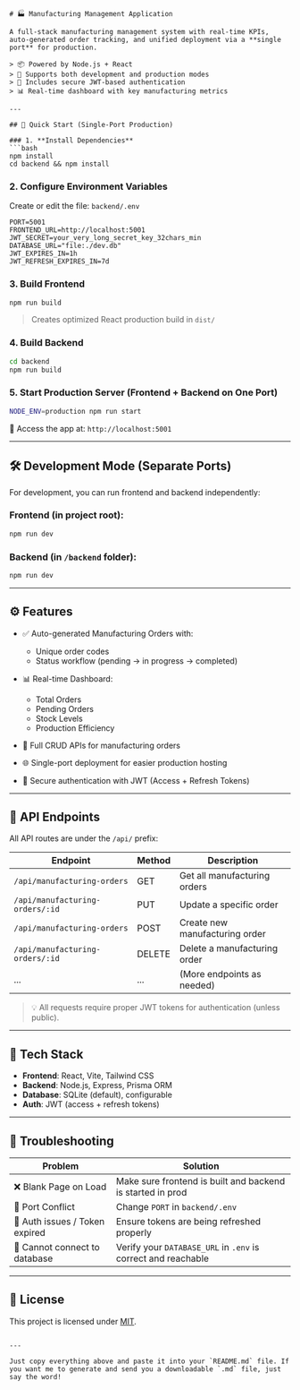 ```` Odoo X Nmit
# 🏭 Manufacturing Management Application

A full-stack manufacturing management system with real-time KPIs, auto-generated order tracking, and unified deployment via a **single port** for production.

> 📦 Powered by Node.js + React  
> 🧩 Supports both development and production modes  
> 🔐 Includes secure JWT-based authentication  
> 📊 Real-time dashboard with key manufacturing metrics

---

## 🚀 Quick Start (Single-Port Production)

### 1. **Install Dependencies**
```bash
npm install
cd backend && npm install
````

### 2. **Configure Environment Variables**

Create or edit the file: `backend/.env`

```env
PORT=5001
FRONTEND_URL=http://localhost:5001
JWT_SECRET=your_very_long_secret_key_32chars_min
DATABASE_URL="file:./dev.db"
JWT_EXPIRES_IN=1h
JWT_REFRESH_EXPIRES_IN=7d
```

### 3. **Build Frontend**

```bash
npm run build
```

> Creates optimized React production build in `dist/`

### 4. **Build Backend**

```bash
cd backend
npm run build
```

### 5. **Start Production Server (Frontend + Backend on One Port)**

```bash
NODE_ENV=production npm run start
```

📍 Access the app at: `http://localhost:5001`

---

## 🛠️ Development Mode (Separate Ports)

For development, you can run frontend and backend independently:

### Frontend (in project root):

```bash
npm run dev
```

### Backend (in `/backend` folder):

```bash
npm run dev
```

---

## ⚙️ Features

* ✅ Auto-generated Manufacturing Orders with:

  * Unique order codes
  * Status workflow (pending → in progress → completed)
* 📊 Real-time Dashboard:

  * Total Orders
  * Pending Orders
  * Stock Levels
  * Production Efficiency
* 🔄 Full CRUD APIs for manufacturing orders
* 🌐 Single-port deployment for easier production hosting
* 🔐 Secure authentication with JWT (Access + Refresh Tokens)

---

## 📡 API Endpoints

All API routes are under the `/api/` prefix:

| Endpoint                        | Method | Description                    |
| ------------------------------- | ------ | ------------------------------ |
| `/api/manufacturing-orders`     | GET    | Get all manufacturing orders   |
| `/api/manufacturing-orders/:id` | PUT    | Update a specific order        |
| `/api/manufacturing-orders`     | POST   | Create new manufacturing order |
| `/api/manufacturing-orders/:id` | DELETE | Delete a manufacturing order   |
| ...                             | ...    | (More endpoints as needed)     |

> 💡 All requests require proper JWT tokens for authentication (unless public).

---

## 🧰 Tech Stack

* **Frontend**: React, Vite, Tailwind CSS
* **Backend**: Node.js, Express, Prisma ORM
* **Database**: SQLite (default), configurable
* **Auth**: JWT (access + refresh tokens)

---

## 🧪 Troubleshooting

| Problem                        | Solution                                                      |
| ------------------------------ | ------------------------------------------------------------- |
| ❌ Blank Page on Load           | Make sure frontend is built and backend is started in prod    |
| 🔁 Port Conflict               | Change `PORT` in `backend/.env`                               |
| 🔐 Auth issues / Token expired | Ensure tokens are being refreshed properly                    |
| 🔎 Cannot connect to database  | Verify your `DATABASE_URL` in `.env` is correct and reachable |

---

## 📄 License

This project is licensed under [MIT](LICENSE).

```

---

Just copy everything above and paste it into your `README.md` file. If you want me to generate and send you a downloadable `.md` file, just say the word!
```
